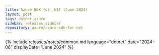 ```yaml
---
title: Azure SDK for .NET (June 2024)
layout: post
tags: dotnet azure
sidebar: releases_sidebar
repository: azure/azure-sdk-for-net
---
```

{% include releases/notes/common.md language="dotnet" date="2024-06" displayDate="June 2024" %}
